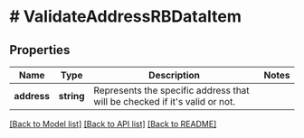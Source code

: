 # # ValidateAddressRBDataItem

## Properties

Name | Type | Description | Notes
------------ | ------------- | ------------- | -------------
**address** | **string** | Represents the specific address that will be checked if it&#39;s valid or not. |

[[Back to Model list]](../../README.md#models) [[Back to API list]](../../README.md#endpoints) [[Back to README]](../../README.md)
